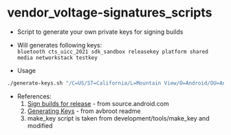 # vendor_voltage-signatures_scripts

* Script to generate your own private keys for signing builds
* Will generates following keys:<br>
`bluetooth cts_uicc_2021 sdk_sandbox releasekey platform shared media networkstack testkey`

* Usage

```sh
./generate-keys.sh "/C=US/ST=California/L=Mountain View/O=Android/OU=Android/CN=Android/emailAddress=android@android.com" /home/foo/signatures
```

* References:
  1. [Sign builds for release](https://source.android.com/docs/core/ota/sign_builds) - from source.android.com
  2. [Generating Keys](https://github.com/chenxiaolong/avbroot?tab=readme-ov-file#generating-keys) - from avbroot readme
  3. make_key script is taken from development/tools/make_key and modified
